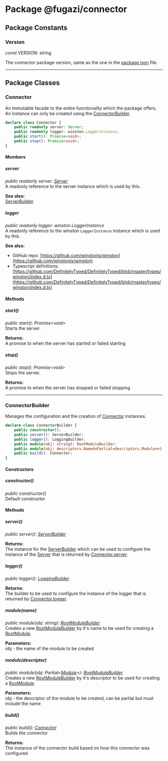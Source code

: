 # Package @fugazi/connector

## Package Constants
### Version
_const VERSION: string_  

The connector package version, same as the one in the [package.json](https://github.com/fugazi-io/connector.node/blob/master/package.json) file.

----

## Package Classes
### Connector
An immutable facade to the entire functionality which the package offers.  
An instance can only be created using the [ConnectorBuilder](?id=connectorbuilder).

```typescript
declare class Connector {
	public readonly server: Server;
	public readonly logger: winston.LoggerInstance;
	public start(): Promise<void>;
	public stop(): Promise<void>;
}
```

#### Members
##### server
_public readonly server: [Server](connector/Server.api.md)_  
A readonly reference to the server instance which is used by this.

**See also:**  
[ServerBuilder](server?id=serverbuilder)

##### logger
_public readonly logger: winston.LoggerInstance_  
A readonly reference to the winston `LoggerInstance` instance which is used by this.  

**See also:**  
 - GitHub repo: [https://github.com/winstonjs/winston](https://github.com/winstonjs/winston)
 - Typescript definitions: [https://github.com/DefinitelyTyped/DefinitelyTyped/blob/master/types/winston/index.d.ts](https://github.com/DefinitelyTyped/DefinitelyTyped/blob/master/types/winston/index.d.ts)

#### Methods
##### start()
_public start(): Promise&lt;void&gt;_  
Starts the server.

**Returns:**  
A promise to when the server has started or failed starting

##### stop()
_public stop(): Promise&lt;void&gt;_  
Stops the server.

**Returns:**  
A promise to when the server has stopped or failed stopping

----

### ConnectorBuilder
Manages the configuration and the creation of [Connector](?id=connector) instances.

```typescript
declare class ConnectorBuilder {
	public constructor();
	public server(): ServerBuilder;
	public logger(): LoggingBuilder;
	public module(obj: string): RootModuleBuilder;
	public module(obj: descriptors.Named<Partial<descriptors.Module>>): RootModuleBuilder;
	public build(): Connector;
}
```

#### Constructors
##### constructor()
_public constructor()_  
Default constructor  

#### Methods
##### server()
_public server(): [ServerBuilder](connector/ServerBuilder.api.md)_  

**Returns:**  
The instance for the [ServerBuilder](connector/ServerBuilder.api.md) which can be used to configure the 
instance of the [Server](connector/Server.api.md) that is returned by [Connector.server](connector/Connector.api?id=server-server).

##### logger()
_public logger(): [LoggingBuilder](connector/LoggingBuilder.api.md)_  

**Returns:**  
The builder to be used to configure the instance of the logger that is returned by [Connector.logger](connector/Connector.api?id=logger-winstonloggerinstance).

##### module(name)
_public module(obj: string): [RootModuleBuilder](components?id=rootmodulebuilder)_  
Creates a new [RootModuleBuilder](components?id=rootmodulebuilder) by it's name to be used for creating a [RootModule](../../#descriptors?id=module-descriptor ":target=_self").  

**Parameters:**  
obj - the name of the module to be created

##### module(descriptor)
_public module(obj: Partial&lt;[Module](../../#descriptors?id=module-descriptor ":target=_self")&gt;): [RootModuleBuilder](components?id=rootmodulebuilder)_  
Creates a new [RootModuleBuilder](components?id=rootmodulebuilder) by it's descriptor to be used for creating a [RootModule](../../#descriptors?id=module-descriptor ":target=_self").  

**Parameters:**  
obj - the descriptor of the module to be created, can be partial but must include the name

##### build()
_public build(): [Connector](connector/Connector.api.md)_  
Builds the connector  

**Returns:**  
The instance of the connector build based on how this connector was configured
